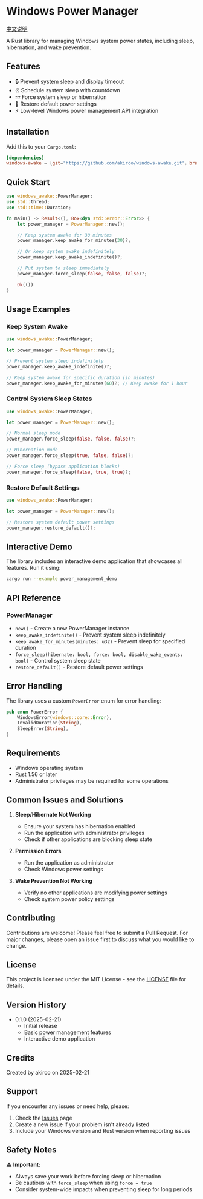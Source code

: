 # Windows Power Manager

[中文说明](/README_ZH_CN.md)

A Rust library for managing Windows system power states, including sleep, hibernation, and wake prevention.

<!-- [![Crates.io](https://img.shields.io/crates/v/windows_awake)](https://crates.io/crates/windows_awake)
[![Documentation](https://docs.rs/windows_awake/badge.svg)](https://docs.rs/windows_awake)
[![License](https://img.shields.io/crates/l/windows_awake)](LICENSE) -->

## Features

- 🔒 Prevent system sleep and display timeout
- ⏰ Schedule system sleep with countdown
- 💤 Force system sleep or hibernation
- 🔄 Restore default power settings
- ⚡ Low-level Windows power management API integration

## Installation

Add this to your `Cargo.toml`:

```toml
[dependencies]
windows-awake = {git="https://github.com/akirco/windows-awake.git"，branch = "master"}
```

## Quick Start

```rust
use windows_awake::PowerManager;
use std::thread;
use std::time::Duration;

fn main() -> Result<(), Box<dyn std::error::Error>> {
    let power_manager = PowerManager::new();

    // Keep system awake for 30 minutes
    power_manager.keep_awake_for_minutes(30)?;

    // Or keep system awake indefinitely
    power_manager.keep_awake_indefinite()?;

    // Put system to sleep immediately
    power_manager.force_sleep(false, false, false)?;

    Ok(())
}
```

## Usage Examples

### Keep System Awake

```rust
use windows_awake::PowerManager;

let power_manager = PowerManager::new();

// Prevent system sleep indefinitely
power_manager.keep_awake_indefinite()?;

// Keep system awake for specific duration (in minutes)
power_manager.keep_awake_for_minutes(60)?; // Keep awake for 1 hour
```

### Control System Sleep States

```rust
use windows_awake::PowerManager;

let power_manager = PowerManager::new();

// Normal sleep mode
power_manager.force_sleep(false, false, false)?;

// Hibernation mode
power_manager.force_sleep(true, false, false)?;

// Force sleep (bypass application blocks)
power_manager.force_sleep(false, true, true)?;
```

### Restore Default Settings

```rust
use windows_awake::PowerManager;

let power_manager = PowerManager::new();

// Restore system default power settings
power_manager.restore_default()?;
```

## Interactive Demo

The library includes an interactive demo application that showcases all features. Run it using:

```bash
cargo run --example power_management_demo
```

## API Reference

### PowerManager

- `new()` - Create a new PowerManager instance
- `keep_awake_indefinite()` - Prevent system sleep indefinitely
- `keep_awake_for_minutes(minutes: u32)` - Prevent sleep for specified duration
- `force_sleep(hibernate: bool, force: bool, disable_wake_events: bool)` - Control system sleep state
- `restore_default()` - Restore default power settings

## Error Handling

The library uses a custom `PowerError` enum for error handling:

```rust
pub enum PowerError {
    WindowsError(windows::core::Error),
    InvalidDuration(String),
    SleepError(String),
}
```

## Requirements

- Windows operating system
- Rust 1.56 or later
- Administrator privileges may be required for some operations

## Common Issues and Solutions

1. **Sleep/Hibernate Not Working**
   - Ensure your system has hibernation enabled
   - Run the application with administrator privileges
   - Check if other applications are blocking sleep state

2. **Permission Errors**
   - Run the application as administrator
   - Check Windows power settings

3. **Wake Prevention Not Working**
   - Verify no other applications are modifying power settings
   - Check system power policy settings

## Contributing

Contributions are welcome! Please feel free to submit a Pull Request. For major changes, please open an issue first to discuss what you would like to change.

## License

This project is licensed under the MIT License - see the [LICENSE](LICENSE) file for details.

## Version History

- 0.1.0 (2025-02-21)
  - Initial release
  - Basic power management features
  - Interactive demo application

## Credits

Created by akirco on 2025-02-21

## Support

If you encounter any issues or need help, please:
1. Check the [Issues](https://github.com/akirco/windows-awake/issues) page
2. Create a new issue if your problem isn't already listed
3. Include your Windows version and Rust version when reporting issues

## Safety Notes

⚠️ **Important:**
- Always save your work before forcing sleep or hibernation
- Be cautious with `force_sleep` when using `force = true`
- Consider system-wide impacts when preventing sleep for long periods